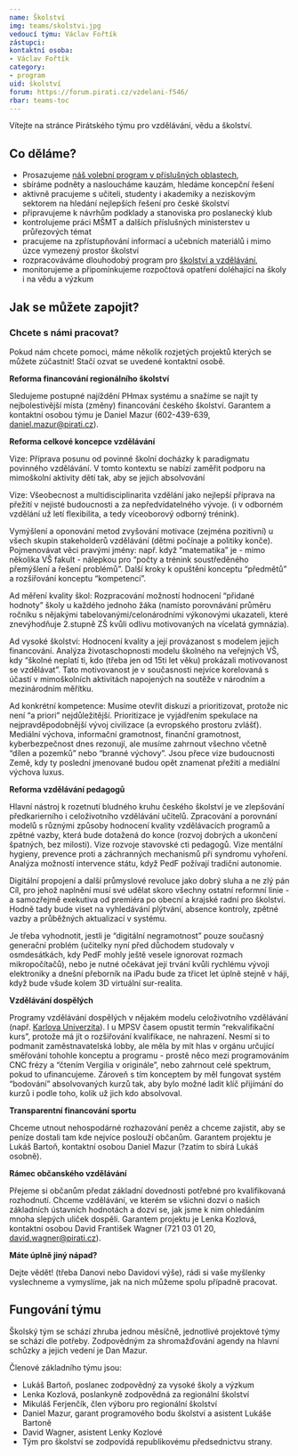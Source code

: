 ```yaml
---
name: Školství
img: teams/skolstvi.jpg
vedoucí týmu: Václav Fořtík
zástupci:
kontaktní osoba:
- Václav Fořtík
category:
- program
uid: školství
forum: https://forum.pirati.cz/vzdelani-f546/
rbar: teams-toc
---
```


Vítejte na stránce Pirátského týmu pro vzdělávání, vědu a školství.

Co děláme?
----------

* Prosazujeme [náš volební program v příslušných oblastech](https://www.pirati.cz/program/psp2017/vzdelavani-a-veda/),
* sbíráme podněty a nasloucháme kauzám, hledáme koncepční řešení
* aktivně pracujeme s učiteli, studenty i akademiky a neziskovým sektorem na hledání  nejlepších řešení pro české školství
* připravujeme k návrhům podklady a stanoviska pro poslanecký klub
* kontrolujeme práci MŠMT a dalších příslušných ministerstev u průřezových témat
* pracujeme na zpřístupňování informací a učebních materiálů i mimo úzce vymezený prostor školství
* rozpracováváme dlouhodobý program pro [školství a vzdělávání](https://www.pirati.cz/program/dlouhodoby/vzdelani/),
* monitorujeme a připomínkujeme rozpočtová opatření doléhající na školy i na vědu a výzkum

Jak se můžete zapojit?
----------------------

### Chcete s námi pracovat?

Pokud nám chcete pomoci, máme několik rozjetých projektů kterých se můžete zúčastnit! Stačí ozvat se uvedené kontaktní osobě.

**Reforma financování regionálního školství**

Sledujeme postupné najíždění PHmax systému a snažíme se najít ty nejbolestivější místa (změny) financování českého školství. Garantem a kontaktní osobou týmu je Daniel Mazur (602-439-639, daniel.mazur@pirati.cz).

**Reforma celkové koncepce vzdělávání**

Vize: Příprava posunu od povinné školní docházky k paradigmatu povinného vzdělávání. V tomto kontextu se nabízí zaměřit podporu na mimoškolní aktivity dětí tak, aby se jejich absolvování

Vize: Všeobecnost a multidisciplinarita vzdělání jako nejlepší příprava na přežití v nejisté budoucnosti a za nepředvídatelného vývoje. (i v odborném vzdělání už letí flexibilita, a tedy víceoborový odborný trénink).  

Vymýšlení a oponování metod zvyšování motivace (zejména pozitivní) u všech skupin stakeholderů vzdělávání (dětmi počínaje a politiky konče). Pojmenovávat věci pravými jmény: např. když “matematika” je - mimo několika VŠ fakult - nálepkou pro “počty a trénink soustředěného přemýšlení a řešení problémů”. Další kroky k opuštění konceptu “předmětů” a rozšiřování konceptu “kompetencí”.

Ad měření kvality škol: Rozpracování možností hodnocení “přidané hodnoty” školy u každého jednoho žáka (namísto porovnávání průměru ročníku s nějakými tabelovanými/celonárodními výkonovými ukazateli, které znevýhodňuje 2.stupně ZŠ kvůli odlivu motivovaných na vícelatá gymnázia).

Ad vysoké školství: Hodnocení kvality a její provázanost s modelem jejich financování. Analýza životaschopnosti modelu školného na veřejných VŠ, kdy “školné neplatí ti, kdo (třeba jen od 15ti let věku) prokázali motivovanost se vzdělávat”. Tato motivovanost je v současnosti nejvíce korelovaná s účastí v mimoškolních aktivitách napojených na soutěže v národním a mezinárodním měřítku.

Ad konkrétní kompetence: Musíme otevřít diskuzi a prioritizovat, protože nic není “a priori” nejdůležitější. Prioritizace je vyjádřením spekulace na nejpravděpodobnější vývoj civilizace (a evropského prostoru zvlášť). Mediální výchova, informační gramotnost, finanční gramotnost, kyberbezpečnost dnes rezonují, ale musíme zahrnout všechno včetně “dílen a pozemků” nebo “branné výchovy”. Jsou přece vize budoucnosti Země, kdy ty poslední jmenované budou opět znamenat přežití a mediální výchova luxus.

**Reforma vzdělávání pedagogů**

Hlavní nástroj k rozetnutí bludného kruhu českého školství je ve zlepšování předkarierního i celoživotního vzdělávání učitelů. Zpracování a porovnání modelů s různými způsoby hodnocení kvality vzdělávacích programů a zpětné vazby, která bude dotažená do konce (rozvoj dobrých a ukončení špatných, bez milosti). Vize rozvoje stavovské cti pedagogů. Vize mentální hygieny, prevence proti a záchranných mechanismů při syndromu vyhoření. Analýza možností intervence státu, když PedF požívají tradiční autonomie.   

Digitální propojení a další průmyslové revoluce jako dobrý sluha a ne zlý pán
Cíl, pro jehož naplnění musí své udělat skoro všechny ostatní reformní linie - a samozřejmě exekutiva od premiéra po obecní a krajské radní pro školství. Hodně tady bude viset na vyhledávání plýtvání, absence kontroly, zpětné vazby a průběžných aktualizací v systému.

Je třeba vyhodnotit, jestli je “digitální negramotnost” pouze současný generační problém (učitelky nyní před důchodem studovaly v osmdesátkách, kdy PedF mohly ještě vesele ignorovat rozmach mikropočítačů), nebo je nutné očekávat její trvání kvůli rychlému vývoji elektroniky a dnešní přeborník na iPadu bude za třicet let úplně stejně v háji, když bude všude kolem 3D virtuální sur-realita.

**Vzdělávání dospělých**

Programy vzdělávání dospělých v nějakém modelu celoživotního vzdělávání (např. [Karlova Univerzita](https://www.cczv.cuni.cz/)). I u MPSV časem opustit termín “rekvalifikační kurs”, protože má jít o rozšiřování kvalifikace, ne nahrazení. Nesmí si to podmanit zaměstnavatelská lobby, ale měla by mít hlas v orgánu určující směřování tohohle konceptu a programu - prostě něco mezi programováním CNC frézy a “čtením Vergilia v originále”, nebo zahrnout celé spektrum, pokud to ufinancujeme. Zároveň s tím konceptem by měl fungovat systém “bodování” absolvovaných kurzů tak, aby bylo možné ladit klíč přijímání do kurzů i podle toho, kolik už jich kdo absolvoval.

**Transparentní financování sportu**

Chceme utnout nehospodárné rozhazování peněz a chceme zajistit, aby se peníze dostali tam kde nejvíce poslouží občanům. Garantem projektu je Lukáš Bartoň, kontaktní osobou Daniel Mazur (?zatím to sbírá Lukáš osobně).

**Rámec občanského vzdělávání**

Přejeme si občanům předat základní dovednosti potřebné pro kvalifikovaná rozhodnutí. Chceme vzdělávání, ve kterém se všichni dozví o našich základních ústavních hodnotách a dozví se, jak jsme k nim ohledáním mnoha slepých uliček dospěli. Garantem projektu je Lenka Kozlová, kontaktní osobou David František Wagner (721 03 01 20, david.wagner@pirati.cz).

**Máte úplně jiný nápad?**

Dejte vědět! (třeba Danovi nebo Davidovi výše), rádi si vaše myšlenky vyslechneme a vymyslíme, jak na nich můžeme spolu případně pracovat.

Fungování týmu
--------------

Školský tým se schází zhruba jednou měsíčně, jednotlivé projektové týmy se schází dle potřeby. Zodpovědným za shromažďování agendy na hlavní schůzky a jejich vedení je Dan Mazur.

Členové základního týmu jsou:

* Lukáš Bartoň, poslanec zodpovědný za vysoké školy a výzkum
* Lenka Kozlová, poslankyně zodpovědná za regionální školství
* Mikuláš Ferjenčík, člen výboru pro regionální školství
* Daniel Mazur, garant programového bodu školství a asistent Lukáše Bartoně
* David Wagner, asistent Lenky Kozlové
* Tým pro školství se zodpovídá republikovému předsednictvu strany.
